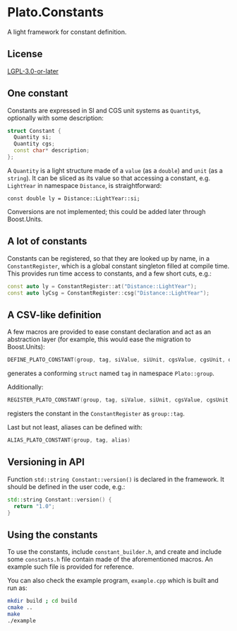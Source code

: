 # Plato.Constants

A light framework for constant definition.

## License

[LGPL-3.0-or-later](LICENSE.md)

## One constant

Constants are expressed in SI and CGS unit systems as `Quantity`s,
optionally with some description:

```cpp
struct Constant {
  Quantity si;
  Quantity cgs;
  const char* description;
};
```

A `Quantity` is a light structure made of a `value` (as a `double`) and `unit` (as a `string`).
It can be sliced as its value so that accessing a constant,
e.g. `LightYear` in namespace `Distance`, is straightforward:

```
const double ly = Distance::LightYear::si;
```

Conversions are not implemented; this could be added later through Boost.Units.

## A lot of constants

Constants can be registered, so that they are looked up by name, in a `ConstantRegister`,
which is a global constant singleton filled at compile time.
This provides run time access to constants, and a few short cuts, e.g.:

```cpp
const auto ly = ConstantRegister::at("Distance::LightYear");
const auto lyCsg = ConstantRegister::csg("Distance::LightYear");
```

## A CSV-like definition

A few macros are provided to ease constant declaration and act as an abstraction layer
(for example, this would ease the migration to Boost.Units):

```cpp
DEFINE_PLATO_CONSTANT(group, tag, siValue, siUnit, cgsValue, cgsUnit, desc)
```

generates a conforming `struct` named `tag` in namespace `Plato::group`.

Additionally:

```cpp
REGISTER_PLATO_CONSTANT(group, tag, siValue, siUnit, cgsValue, cgsUnit, desc)
```

registers the constant in the `ConstantRegister` as `group::tag`.

Last but not least, aliases can be defined with:

```cpp
ALIAS_PLATO_CONSTANT(group, tag, alias)
```

## Versioning in API

Function `std::string Constant::version()` is declared in the framework.
It should be defined in the user code, e.g.:

```cpp
std::string Constant::version() {
  return "1.0";
}
```

## Using the constants

To use the constants, include `constant_builder.h`,
and create and include some `constants.h` file contain made of the aforementioned macros.
An example such file is provided for reference.

You can also check the example program, `example.cpp` which is built and run as:

```sh
mkdir build ; cd build
cmake ..
make
./example
```

